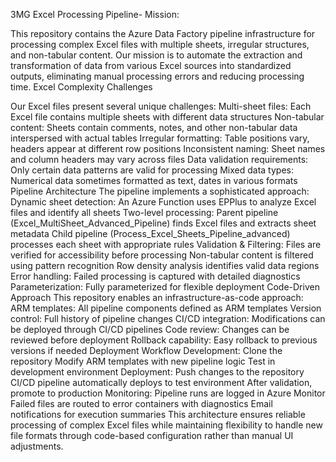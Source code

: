 3MG Excel Processing Pipeline-
Mission:

This repository contains the Azure Data Factory pipeline infrastructure for processing complex Excel files with multiple sheets, irregular structures, and non-tabular content. Our mission is to automate the extraction and transformation of data from various Excel sources into standardized outputs, eliminating manual processing errors and reducing processing time.
Excel Complexity Challenges

Our Excel files present several unique challenges:
Multi-sheet files: Each Excel file contains multiple sheets with different data structures
Non-tabular content: Sheets contain comments, notes, and other non-tabular data interspersed with actual tables
Irregular formatting: Table positions vary, headers appear at different row positions
Inconsistent naming: Sheet names and column headers may vary across files
Data validation requirements: Only certain data patterns are valid for processing
Mixed data types: Numerical data sometimes formatted as text, dates in various formats
Pipeline Architecture
The pipeline implements a sophisticated approach:
Dynamic sheet detection: An Azure Function uses EPPlus to analyze Excel files and identify all sheets
Two-level processing:
Parent pipeline (Excel_MultiSheet_Advanced_Pipeline) finds Excel files and extracts sheet metadata
Child pipeline (Process_Excel_Sheets_Pipeline_advanced) processes each sheet with appropriate rules
Validation & Filtering:
Files are verified for accessibility before processing
Non-tabular content is filtered using pattern recognition
Row density analysis identifies valid data regions
Error handling: Failed processing is captured with detailed diagnostics
Parameterization: Fully parameterized for flexible deployment
Code-Driven Approach
This repository enables an infrastructure-as-code approach:
ARM templates: All pipeline components defined as ARM templates
Version control: Full history of pipeline changes
CI/CD integration: Modifications can be deployed through CI/CD pipelines
Code review: Changes can be reviewed before deployment
Rollback capability: Easy rollback to previous versions if needed
Deployment Workflow
Development:
Clone the repository
Modify ARM templates with new pipeline logic
Test in development environment
Deployment:
Push changes to the repository
CI/CD pipeline automatically deploys to test environment
After validation, promote to production
Monitoring:
Pipeline runs are logged in Azure Monitor
Failed files are routed to error containers with diagnostics
Email notifications for execution summaries
This architecture ensures reliable processing of complex Excel files while maintaining flexibility to handle new file formats through code-based configuration rather than manual UI adjustments.
